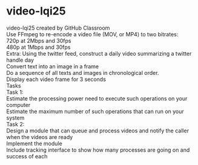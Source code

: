 # video-lqi25
video-lqi25 created by GitHub Classroom   
Use FFmpeg to re-encode a video file (MOV, or MP4) to two bitrates:   
720p at 2Mbps and 30fps   
480p at 1Mbps and 30fps   
Extra:  Using the twitter feed, construct a daily video summarizing a twitter handle day   
Convert text into an image in a frame   
Do a sequence of all texts and images in chronological order.   
Display each video frame for 3 seconds   
Tasks   
Task 1:    
Estimate the processing power need to execute such operations on your computer   
Estimate the maximum number of such operations that can run on your system   
Task 2:   
Design a module that can queue and process videos and notify the caller when the videos are ready   
Implement the module   
Include tracking interface to show how many processes are going on and success of each    
